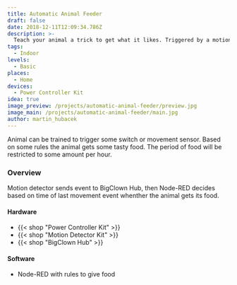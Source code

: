 ```yaml
---
title: Automatic Animal Feeder
draft: false
date: 2018-12-11T12:09:34.786Z
description: >-
  Teach your animal a trick to get what it likes. Triggered by a motion or a switch.
tags:
  - Indoor
levels:
  - Basic
places:
  - Home
devices:
  - Power Controller Kit
idea: true
image_preview: /projects/automatic-animal-feeder/preview.jpg
image_main: /projects/automatic-animal-feeder/main.jpg
author: martin_hubacek
---
```


Animal can be trained to trigger some switch or movement sensor. Based on some rules the animal gets some tasty food. The period of food will be restricted to some amount per hour.

### Overview

Motion detector sends event to BigClown Hub, then Node-RED decides based on time of last movement event whenther the animal gets its food.

#### Hardware

* {{< shop "Power Controller Kit" >}}
* {{< shop "Motion Detector Kit" >}}
* {{< shop "BigClown Hub" >}}

#### Software

* Node-RED with rules to give food

